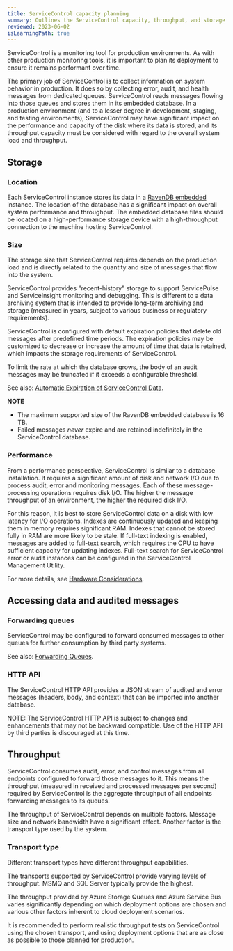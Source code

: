 ```yaml
---
title: ServiceControl capacity planning
summary: Outlines the ServiceControl capacity, throughput, and storage considerations for planning and supporting production environments
reviewed: 2023-06-02
isLearningPath: true
---
```


ServiceControl is a monitoring tool for production environments. As with other production monitoring tools, it is important to plan its deployment to ensure it remains performant over time.

The primary job of ServiceControl is to collect information on system behavior in production. It does so by collecting error, audit, and health messages from dedicated queues. ServiceControl reads messages flowing into those queues and stores them in its embedded database. In a production environment (and to a lesser degree in development, staging, and testing environments), ServiceControl may have significant impact on the performance and capacity of the disk where its data is stored, and its throughput capacity must be considered with regard to the overall system load and throughput.

## Storage

### Location

Each ServiceControl instance stores its data in a [RavenDB embedded](https://ravendb.net/docs/article-page/5.3/csharp/server/embedded) instance. The location of the database has a significant impact on overall system performance and throughput. The embedded database files should be located on a high-performance storage device with a high-throughput connection to the machine hosting ServiceControl.


### Size

The storage size that ServiceControl requires depends on the production load and is directly related to the quantity and size of messages that flow into the system.

ServiceControl provides "recent-history" storage to support ServicePulse and ServiceInsight monitoring and debugging. This is different to a data archiving system that is intended to provide long-term archiving and storage (measured in years, subject to various business or regulatory requirements).

ServiceControl is configured with default expiration policies that delete old messages after predefined time periods. The expiration policies may be customized to decrease or increase the amount of time that data is retained, which impacts the storage requirements of ServiceControl.

To limit the rate at which the database grows, the body of an audit messages may be truncated if it exceeds a configurable threshold.

See also: [Automatic Expiration of ServiceControl Data](how-purge-expired-data.md).

**NOTE**

 * The maximum supported size of the RavenDB embedded database is 16 TB.
 * Failed messages *never* expire and are retained indefinitely in the ServiceControl database.


### Performance

From a performance perspective, ServiceControl is similar to a database installation. It requires a significant amount of disk and network I/O due to process audit, error and monitoring messages. Each of these message-processing operations requires disk I/O. The higher the message throughput of an environment, the higher the required disk I/O.

For this reason, it is best to store ServiceControl data on a disk with low latency for I/O operations. Indexes are continuously updated and keeping them in memory requires significant RAM. Indexes that cannot be stored fully in RAM are more likely to be stale. If full-text indexing is enabled, messages are added to full-text search, which requires the CPU to have sufficient capacity for updating indexes. Full-text search for ServiceControl error or audit instances can be configured in the ServiceControl Management Utility.

For more details, see [Hardware Considerations](servicecontrol-instances/hardware.md).


## Accessing data and audited messages


### Forwarding queues

ServiceControl may be configured to forward consumed messages to other queues for further consumption by third party systems.

See also: [Forwarding Queues](errorlog-auditlog-behavior.md).


### HTTP API

The ServiceControl HTTP API provides a JSON stream of audited and error messages (headers, body, and context) that can be imported into another database.

NOTE: The ServiceControl HTTP API is subject to changes and enhancements that may not be backward compatible. Use of the HTTP API by third parties is discouraged at this time.


## Throughput

ServiceControl consumes audit, error, and control messages from all endpoints configured to forward those messages to it. This means the throughput (measured in received and processed messages per second) required by ServiceControl is the aggregate throughput of all endpoints forwarding messages to its queues.

The throughput of ServiceControl depends on multiple factors. Message size and network bandwidth have a significant effect. Another factor is the transport type used by the system.


### Transport type

Different transport types have different throughput capabilities.

The transports supported by ServiceControl provide varying levels of throughput. MSMQ and SQL Server typically provide the highest.

The throughput provided by Azure Storage Queues and Azure Service Bus varies significantly depending on which deployment options are chosen and various other factors inherent to cloud deployment scenarios.

It is recommended to perform realistic throughput tests on ServiceControl using the chosen transport, and using deployment options that are as close as possible to those planned for production.
